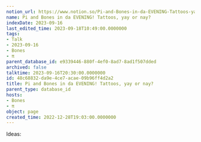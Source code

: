 ```yaml
---
notion_url: https://www.notion.so/Pi-and-Bones-in-da-EVENING-Tattoos-yay-or-nay-48c68832da9e4ce7acae09b96ff4d2a2
name: Pi and Bones in da EVENING! Tattoos, yay or nay?
indexDate: 2023-09-16
last_edited_time: 2023-09-18T10:49:00.0000000
tags:
- Talk
- 2023-09-16
- Bones
- π
parent_database_id: e9339446-880f-4ef0-8ad7-8ad1f507dded
archived: false
talktime: 2023-09-16T20:30:00.0000000
id: 48c68832-da9e-4ce7-acae-09b96ff4d2a2
title: Pi and Bones in da EVENING! Tattoos, yay or nay?
parent_type: database_id
hosts:
- Bones
- π
object: page
created_time: 2022-12-28T19:03:00.0000000
---
```


Ideas:
























